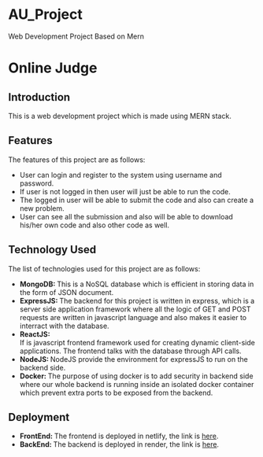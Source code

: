 # AU_Project
Web Development Project Based on Mern

# Online Judge
## Introduction
This is a web development project which is made using MERN stack. 
## Features
The features of this project are as follows:
<ul>
  <li>User can login and register to the system using username and password.</li>
  <li>If user is not logged in then user will just be able to run the code.</li>
  <li>The logged in user will be able to submit the code and also can create a new problem.</li>
  <li>User can see all the submission and also will be able to download his/her own code and also other code as well.</li>
</ul>

## Technology Used
The list of technologies used for this project are as follows:
<ul>
  <li> <strong>MongoDB: </strong> This is a NoSQL database which is efficient in storing data in the form of JSON document.</li>
  <li><strong>ExpressJS: </strong> The backend for this project is written in express, which is a server side application framework where all the logic of GET and POST requests are written in javascript language and also makes it easier to interract with the database.</li>
  <li><strong>ReactJS: </strong></li> If is javascript frontend framework used for creating dynamic client-side applications. The frontend talks with the database through API calls.
  <li><strong>NodeJS: </strong> NodeJS provide the environment for expressJS to run on the backend side.</li>
  <li><strong>Docker: </strong> The purpose of using docker is to add security in backend side where our whole backend is running inside an isolated docker container which prevent extra ports to be exposed from the backend.</li>
</ul>

## Deployment
<ul>
  <li><strong>FrontEnd: </strong> The frontend is deployed in netlify, the link is <a href = "https://649dd705708a7524980ee416--transcendent-belekoy-de1aab.netlify.app/">here</a>.</li>
  <li><strong>BackEnd: </strong> The backend is deployed in render, the link is <a href = "https://online-judge-5bu5.onrender.com">here</a>.</li>
</ul>

